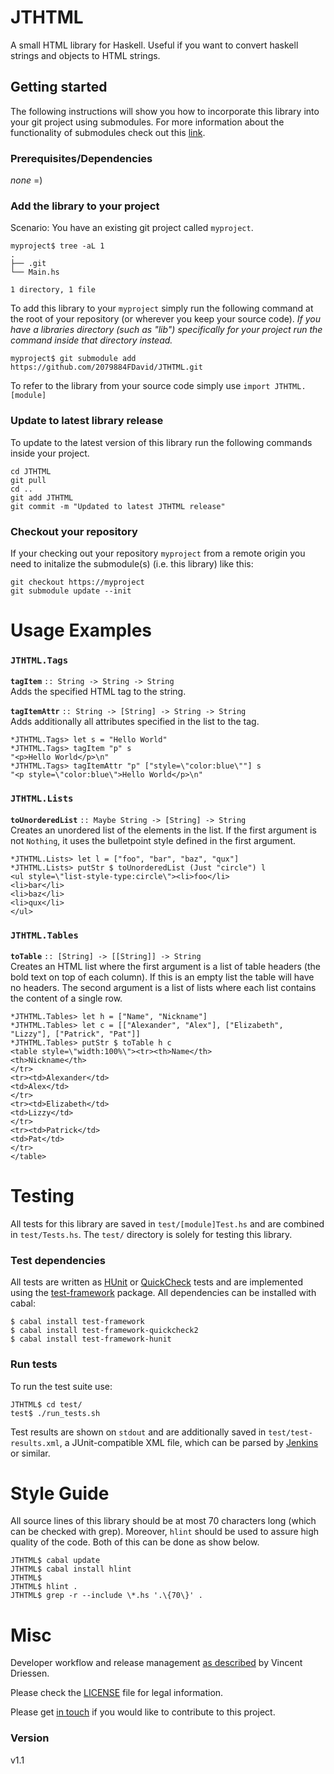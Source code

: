 # JTHTML
A small HTML library for Haskell. Useful if you want to convert haskell strings and objects to HTML strings.

## Getting started

The following instructions will show you how to incorporate this library into your git project using submodules. For more information about the functionality of submodules check out this [link](https://gist.github.com/gitaarik/8735255).

### Prerequisites/Dependencies
*none* =)

### Add the library to your project
Scenario: You have an existing git project called `myproject`.

    myproject$ tree -aL 1
    .
    ├── .git
    └── Main.hs

    1 directory, 1 file

To add this library to your `myproject` simply run the following command at the root of your repository (or wherever you keep your source code). *If you have a libraries directory (such as "lib") specifically for your project run the command inside that directory instead.*

    myproject$ git submodule add https://github.com/2079884FDavid/JTHTML.git

To refer to the library from your source code simply use `import JTHTML.[module]`

### Update to latest library release
To update to the latest version of this library run the following commands inside your project.

    cd JTHTML
    git pull
    cd ..
    git add JTHTML
    git commit -m "Updated to latest JTHTML release"

### Checkout your repository
If your checking out your repository `myproject` from a remote origin you need to initalize the submodule(s) (i.e. this library) like this:

    git checkout https://myproject
    git submodule update --init

# Usage Examples

### `JTHTML.Tags`
**`tagItem`** `:: String -> String -> String`<br/>
Adds the specified HTML tag to the string.

**`tagItemAttr`** `:: String -> [String] -> String -> String`<br/>
Adds additionally all attributes specified in the list to the tag.

    *JTHTML.Tags> let s = "Hello World"
    *JTHTML.Tags> tagItem "p" s
    "<p>Hello World</p>\n"
    *JTHTML.Tags> tagItemAttr "p" ["style=\"color:blue\""] s
    "<p style=\"color:blue\">Hello World</p>\n"

### `JTHTML.Lists`
**`toUnorderedList`** `:: Maybe String -> [String] -> String`<br/>
Creates an unordered list of the elements in the list. If the first argument is not `Nothing`, it uses the bulletpoint style defined in the first argument.

    *JTHTML.Lists> let l = ["foo", "bar", "baz", "qux"]
    *JTHTML.Lists> putStr $ toUnorderedList (Just "circle") l
    <ul style=\"list-style-type:circle\"><li>foo</li>
    <li>bar</li>
    <li>baz</li>
    <li>qux</li>
    </ul>

### `JTHTML.Tables`
**`toTable`** `:: [String] -> [[String]] -> String`<br/>
Creates an HTML list where the first argument is a list of table headers (the bold text on top of each column). If this is an empty list the table will have no headers. The second argument is a list of lists where each list contains the content of a single row.

    *JTHTML.Tables> let h = ["Name", "Nickname"]
    *JTHTML.Tables> let c = [["Alexander", "Alex"], ["Elizabeth", "Lizzy"], ["Patrick", "Pat"]]
    *JTHTML.Tables> putStr $ toTable h c
    <table style=\"width:100%\"><tr><th>Name</th>
    <th>Nickname</th>
    </tr>
    <tr><td>Alexander</td>
    <td>Alex</td>
    </tr>
    <tr><td>Elizabeth</td>
    <td>Lizzy</td>
    </tr>
    <tr><td>Patrick</td>
    <td>Pat</td>
    </tr>
    </table>

# Testing
All tests for this library are saved in `test/[module]Test.hs` and are combined in `test/Tests.hs`. The `test/` directory is solely for testing this library.

### Test dependencies
All tests are written as [HUnit](http://hackage.haskell.org/package/HUnit) or [QuickCheck](http://hackage.haskell.org/package/QuickCheck) tests and are implemented using the [test-framework](http://batterseapower.github.com/test-framework/) package. All dependencies can be installed with cabal:

    $ cabal install test-framework
    $ cabal install test-framework-quickcheck2
    $ cabal install test-framework-hunit

### Run tests
To run the test suite use:

    JTHTML$ cd test/
    test$ ./run_tests.sh

Test results are shown on `stdout` and are additionally saved in `test/test-results.xml`, a JUnit-compatible XML file, which can be parsed by [Jenkins](https://jenkins.io/) or similar.

# Style Guide
All source lines of this library should be at most 70 characters long (which can be checked with grep). Moreover, `hlint` should be used to assure high quality of the code. Both of this can be done as show below.

    JTHTML$ cabal update
    JTHTML$ cabal install hlint
    JTHTML$
    JTHTML$ hlint .
    JTHTML$ grep -r --include \*.hs '.\{70\}' .

# Misc
Developer workflow and release management [as described](https://nvie.com/posts/a-successful-git-branching-model/) by Vincent Driessen.

Please check the [LICENSE](LICENSE) file for legal information.

Please get [in touch](http://www.jacktex.eu/about/contact.php) if you would like to contribute to this project.

### Version
v1.1
